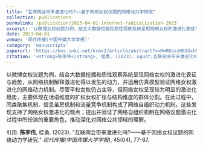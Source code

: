 ```yaml
---
title: "互联网会带来激进化吗?——基于网络女权议题的网络动力学研究"
collection: publications
permalink: /publication/2023-04-01-internet-radicalization-2023
excerpt: '以微博女权议题为例，结合大数据挖掘和质性观察系统呈现网络女权的激进化表征与趋势，从网络机制解释激进化得以发生的动力，并运用仿真模型验证网络女权激进化的网络动力机制。尽管平权女权仍占主导，但网络女权呈现较为明显的激进化趋势，主要体现在话语维度的扩权女权扩张与结构维度的群体分割。在此过程中，同类聚集机制、信息茧房机制和流量竞争机制构成了网络自组织动力机制。这些发现支持了网络女权激进化的观点；提出并验证了网络自组织机制在网络议题激进化过程中所扮演的重要角色，推动深化对网络公共领域的理解。'
date: 2023-04-01
venue: '现代传播(中国传媒大学学报)'
category: 'manuscripts'
paperurl: 'https://kns.cnki.net/kcms2/article/abstract?v=MmR6bzzH81GxhMWv0mIxvK0RFsogVmSZJ6dxZOzE9VudVVsrC3BSsrMor7kF2CShPqRO0Jf46x1tLElgIaJNgQhWqjc4fO8g-4gGL-jPDSMpecVNb3Oa091jQmMZ5zTH_Qmfo3dWa2K6Gv6NkZZjytZuffRnaYt8&uniplatform=NZKPT&language=CHS'
citation: '<strong>陈李伟</strong>, 桂勇. (2023). &quot;互联网会带来激进化吗?——基于网络女权议题的网络动力学研究.&quot; <em>现代传播(中国传媒大学学报)</em>, 45(04), 77-87.'
---
```

以微博女权议题为例，结合大数据挖掘和质性观察系统呈现网络女权的激进化表征与趋势，从网络机制解释激进化得以发生的动力，并运用仿真模型验证网络女权激进化的网络动力机制。尽管平权女权仍占主导，但网络女权呈现较为明显的激进化趋势，主要体现在话语维度的扩权女权扩张与结构维度的群体分割。在此过程中，同类聚集机制、信息茧房机制和流量竞争机制构成了网络自组织动力机制。这些发现支持了网络女权激进化的观点；提出并验证了网络自组织机制在网络议题激进化过程中所扮演的重要角色，推动深化对网络公共领域的理解。

引用: <strong>陈李伟</strong>, 桂勇. (2023). &quot;互联网会带来激进化吗?——基于网络女权议题的网络动力学研究.&quot; <em>现代传播(中国传媒大学学报)</em>, 45(04), 77-87.